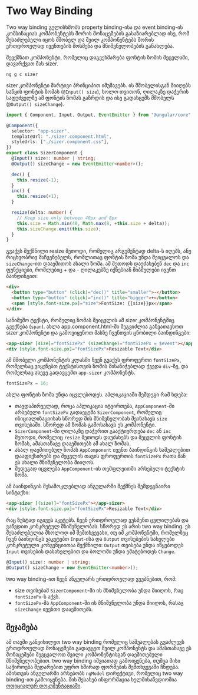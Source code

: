 # Two Way Binding

Two way binding გულისხმობს property binding-ისა და event binding-ის კომბინაციას
კომპონენტებს შორის მონაცემების გასაზიარებლად ისე, რომ შესაძლებელი იყოს
მშობელ და შვილ კომპონენტებს შორის ერთდროულად ივენთების მოსმენა და მნიშვნელობების
განახლება.

შევქმნათ კომპონენტი, რომელიც დაგვეხმარება ფონტის ზომის შეცვლაში, დავარქვათ მას sizer.

```
ng g c sizer
```

sizer კომპონენტი მარტივი პრინციპით იმუშავებს. ის მშობელისგან მიიღებს საწყის ფონტის ზომას
(`@Input() size`),
ხოლო თვითონ, ღილაკზე დაჭერის საფუძველზე ამ ფონტის ზომას გაზრდის და ისე გადასცემს მშობელს
(`@Output() sizeChange`).

```ts
import { Component, Input, Output, EventEmitter } from "@angular/core";

@Component({
  selector: "app-sizer",
  templateUrl: "./sizer.component.html",
  styleUrls: ["./sizer.component.css"],
})
export class SizerComponent {
  @Input() size!: number | string;
  @Output() sizeChange = new EventEmitter<number>();

  dec() {
    this.resize(-1);
  }
  inc() {
    this.resize(+1);
  }

  resize(delta: number) {
    // Keep size only between 40px and 8px
    this.size = Math.min(40, Math.max(8, +this.size + delta));
    this.sizeChange.emit(this.size);
  }
}
```

გვაქვს შექმნილი resize მეთოდი, რომელიც არგუმენტად delta-ს იღებს, ანუ რიცხვობრივ
მაჩვენებელს, რომლითაც ფონტის ზომა უნდა შეიცვალოს და `sizeChange`-ით დააემითოს
ახალი ზომა. ამ მეთოდს დაუძახებენ `dec` და `inc` ფუნქციები, რომლებიც + და - ღილაკებზე
იქნებიან მიბმულები ივენთ ბაინდინგით:

```html
<div>
  <button type="button" (click)="dec()" title="smaller">-</button>
  <button type="button" (click)="inc()" title="bigger">+</button>
  <span [style.font-size.px]="size">FontSize: {{size}}px</span>
</div>
```

სანიმუშო ტექსტი, რომელიც ზომას შეიცვლის ამ sizer კომპონენტშიც გვექნება (`span`).
ახლა app.component.html-ში შეგვიძლია განვათავსოთ sizer კომპონენტი და გამოვიყენოთ
მასზე ჩვენთვის ცნობილი ბაინდინგები:

```html
<app-sizer [size]="fontSizePx" (sizeChange)="fontSizePx = $event"></app-sizer>
<div [style.font-size.px]="fontSizePx">Resizable Text</div>
```

ამ მშობელი კომპონენტის კლასში ჩვენ გვაქვს ფროფერთი `fontSizePx`,
რომელსაც ვიყენებთ ტექსტისთვის ზომის მისანიჭებლად ქვედა `div`-ზე,
და რომელსაც ასევე გადავცემთ `app-sizer` კომპონენტს.

```ts
fontSizePx = 16;
```

ახლა ფონტის ზომა უნდა იცვლებოდეს. აპლიკაციაში შემდეგი რამ ხდება:

- თავდაპირველად, როცა აპლიკაცია იტვირთება, `AppComponent`-ში არსებული `fontSizePx`
  გადაეცემა `SizerComponent`, რომელიც ინიციალიზაციისას სწორედ მის მნიშვნელობას შეინახავს
  `size` თვისებაში. სწორედ ამ ზომას გამოსახავს ეს კომპონენტი.
- `SizerComponent`-ში ღილაკზე დაჭერით გააქტიურდება `dec` ან `inc` მეთოდი, რომელიც `resize` მეთოდს
  დაუძახებს და შეცვლის ფონტის ზომას, ამასთანავე დააემითებს ამ ახალ ზომას.
- ახალ დაემითებულ ზომას `AppComponent` ივენთ ბაინდინგის საშუალებით დააფიქსირებს და შეცვლის თავის
  ფროფერთის `fontSizePx` რათა მან ეს ახალი მნიშვნელობა მიიღოს.
- შედეგად იცვლება `AppComponent`-ის თემფლეითში არსებული ტექსტის ზომა.

ამ ბაინდინგის შესამოკლებლად ანგულარში შექმნეს შემდეგნაირი სინტაქსი:

```html
<app-sizer [(size)]="fontSizePx"></app-sizer>
<div [style.font-size.px]="fontSizePx">Resizable Text</div>
```

რაც ზუსტად იგივეს აკეტებს. ჩვენ ერთდროულად ვუსმენთ ცვლილებას და ვაწვდით კონკრეტულ მნიშვნელობას.
სწორედ ეს არის two way binding. ეს შესაძლებელია მხოლოდ იმ შემთხვევასი, თუ იმ კომპონენტში, რომელზეც
ჩვენ ბაინდინგს ვაკეტებთ `Input`-ისა და `Output` თვისებების სახელები კონკრეტული კონვენციითაა შექმნილი:
`Output` თვისება უნდა იწყებოდეს `Input` თვისების დასახელებით და ბოლოში უნდა ემატებოდეს `Change`.

```ts
@Input() size!: number | string;
@Output() sizeChange = new EventEmitter<number>();
```

two way binding-ით ჩვენ ანგულარს ერთდროულად ვეუბნებით, რომ:

- size თვისებამ `SizerComponent`-ში ის მნიშვნელობა უნდა მიიღოს, რაც `fontSizePx`-ს აქვს.
- `fontSizePx`-მა `AppComponent`-ში ის მნიშვნელობა უნდა მიიღოს, რასაც `sizeChange` ივენთი დააემითებს.

## შეჯამება

ამ თავში განვიხილეთ two way binding რომელიც საშუალებას გვაძლევს ერთდროულად მონაცემები გადავცეთ
შვილ კომპონენტს და ამასთანავე ეს მონაცემები შევცვალოთ შვილი კომპონენტისგან დაემითებული მნიშვნელობებით.
two way binding იშვიათად გამოიყენება, თუმცა მისი საჭიროება შედარებით უფრო ხშირად ფორმების შემთხვევაში ჩნდება.
ამისთვის ანგულარში არსებობს `ngModel` დირექტივი, რომელიც two way binding-ით გამოიყენება.
მის შესახებ ინფორმაცია ხელმისაწვდიომია
[ოფიციალურ დოკუმენტაციაში](https://angular.io/guide/built-in-directives#displaying-and-updating-properties-with-ngmodel).
